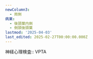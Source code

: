 ```yaml
---
newColumn3:
  - 両側
病巣:
  - 後頭葉内側
  - 側頭後頭葉
lastmod: '2025-04-03'
last_edited: 2025-02-27T00:00:00.000Z
---
```


神経心理検査:: VPTA
